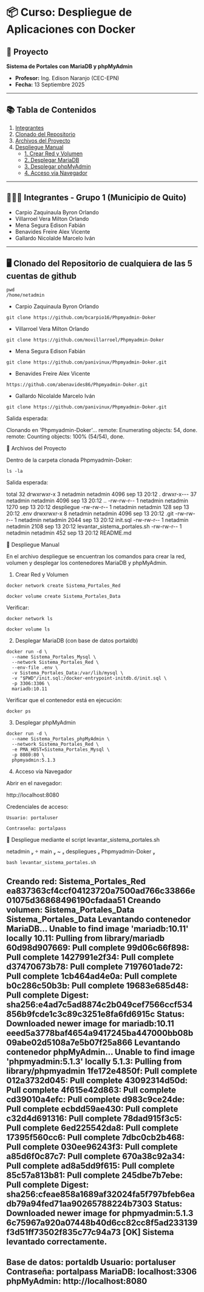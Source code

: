 # 📦 Curso: Despliegue de Aplicaciones con Docker

## 📑 Proyecto
**Sistema de Portales con MariaDB y phpMyAdmin**

- **Profesor:** Ing. Edison Naranjo (CEC-EPN)  
- **Fecha:** 13 Septiembre 2025  

---

## 📚 Tabla de Contenidos
1. [Integrantes](#-integrantes---grupo-1-municipio-de-quito)  
2. [Clonado del Repositorio](#️-clonado-del-repositorio)  
3. [Archivos del Proyecto](#-archivos-del-proyecto)  
4. [Despliegue Manual](#-despliegue-manual)  
   - [1. Crear Red y Volumen](#1-crear-red-y-volumen)  
   - [2. Desplegar MariaDB](#2-desplegar-mariadb-con-base-de-datos-portaldb)  
   - [3. Desplegar phpMyAdmin](#3-desplegar-phpmyadmin)  
   - [4. Acceso vía Navegador](#4-acceso-vía-navegador)  

---

## 👨‍👩‍👦 Integrantes - Grupo 1 (Municipio de Quito)

- Carpio Zaquinaula Byron Orlando  
- Villarroel Vera Milton Orlando  
- Mena Segura Edison Fabián  
- Benavides Freire Alex Vicente  
- Gallardo Nicolalde Marcelo Iván  

---

## 🖥️ Clonado del Repositorio de cualquiera de las 5 cuentas de github

```
pwd
/home/netadmin
```

- Carpio Zaquinaula Byron Orlando
```  
git clone https://github.com/bcarpio16/Phpmyadmin-Doker
```
- Villarroel Vera Milton Orlando
```
git clone https://github.com/movillarroel/Phpmyadmin-Doker
```
- Mena Segura Edison Fabián
```
git clone https://github.com/panivinux/Phpmyadmin-Doker.git
```
- Benavides Freire Alex Vicente
```
https://github.com/abenavides86/Phpmyadmin-Doker.git
```
- Gallardo Nicolalde Marcelo Iván  
```
git clone https://github.com/panivinux/Phpmyadmin-Doker.git
```

Salida esperada:

Clonando en 'Phpmyadmin-Doker'...
remote: Enumerating objects: 54, done.
remote: Counting objects: 100% (54/54), done.

📂 Archivos del Proyecto

Dentro de la carpeta clonada Phpmyadmin-Doker:

```
ls -la
```

Salida esperada:

total 32
drwxrwxr-x  3 netadmin netadmin 4096 sep 13 20:12 .
drwxr-x--- 37 netadmin netadmin 4096 sep 13 20:12 ..
-rw-rw-r--  1 netadmin netadmin 1270 sep 13 20:12 despliegue
-rw-rw-r--  1 netadmin netadmin  128 sep 13 20:12 .env
drwxrwxr-x  8 netadmin netadmin 4096 sep 13 20:12 .git
-rw-rw-r--  1 netadmin netadmin 2044 sep 13 20:12 init.sql
-rw-rw-r--  1 netadmin netadmin 2108 sep 13 20:12 levantar_sistema_portales.sh
-rw-rw-r--  1 netadmin netadmin  452 sep 13 20:12 README.md

🚀 Despliegue Manual

En el archivo despliegue se encuentran los comandos para crear la red, volumen y desplegar los contenedores MariaDB y phpMyAdmin.
1. Crear Red y Volumen
```
docker network create Sistema_Portales_Red
```
```
docker volume create Sistema_Portales_Data
```
Verificar:
```
docker network ls
```
```
docker volume ls
```
2. Desplegar MariaDB (con base de datos portaldb)
```
docker run -d \
  --name Sistema_Portales_Mysql \
  --network Sistema_Portales_Red \
  --env-file .env \
  -v Sistema_Portales_Data:/var/lib/mysql \
  -v "$PWD"/init.sql:/docker-entrypoint-initdb.d/init.sql \
  -p 3306:3306 \
  mariadb:10.11
```
Verificar que el contenedor está en ejecución:
```
docker ps
```
3. Desplegar phpMyAdmin
```
docker run -d \
  --name Sistema_Portales_phpMyAdmin \
  --network Sistema_Portales_Red \
  -e PMA_HOST=Sistema_Portales_Mysql \
  -p 8080:80 \
  phpmyadmin:5.1.3
```
4. Acceso vía Navegador

Abrir en el navegador:

http://localhost:8080

Credenciales de acceso:

    Usuario: portaluser

    Contraseña: portalpass

🚀 Despliegue mediante el script levantar_sistema_portales.sh

netadmin   main  ~  despliegues  Phpmyadmin-Doker 
```
bash levantar_sistema_portales.sh 
```
Creando red: Sistema_Portales_Red
ea837363cf4ccf04123720a7500ad766c33866e01075d36868496190cfadaa51
Creando volumen: Sistema_Portales_Data
Sistema_Portales_Data
Levantando contenedor MariaDB...
Unable to find image 'mariadb:10.11' locally
10.11: Pulling from library/mariadb
60d98d907669: Pull complete 
99d06c66f898: Pull complete 
1427991e2f34: Pull complete 
d37470673b78: Pull complete 
7197601ade72: Pull complete 
1cb464ad4e0a: Pull complete 
b0c286c50b3b: Pull complete 
19683e685d48: Pull complete 
Digest: sha256:e4ad7c5ad8874c2b049cef7566ccf534856b9fcde1c3c89c3251e8fa6fd6915c
Status: Downloaded newer image for mariadb:10.11
eeed5a3778baf4654a9417245ba447000bb08b09abe02d5108a7e5b07f25a866
Levantando contenedor phpMyAdmin...
Unable to find image 'phpmyadmin:5.1.3' locally
5.1.3: Pulling from library/phpmyadmin
1fe172e4850f: Pull complete 
012a3732d045: Pull complete 
43092314d50d: Pull complete 
4f615e42d863: Pull complete 
cd39010a4efc: Pull complete 
d983c9ce24de: Pull complete 
ecbdd59ae430: Pull complete 
c32d4d691316: Pull complete 
78dad915f3c5: Pull complete 
6ed225542da8: Pull complete 
17395f560cc6: Pull complete 
7dbc0cb2b468: Pull complete 
030ee96243f3: Pull complete 
a85d6f0c87c7: Pull complete 
670a38c92a34: Pull complete 
ad8a5dd9f615: Pull complete 
85c57a813b81: Pull complete 
245dbe7b7ebe: Pull complete 
Digest: sha256:cfeae858a1689af32024fa5f797bfeb6eadb79a94fed71aa90265788224b7303
Status: Downloaded newer image for phpmyadmin:5.1.3
6c75967a920a07448b40d6cc82cc8f5ad233139f3d51ff73502f835c77c94a73
[OK] Sistema levantado correctamente.
----------------------------------------
Base de datos: portaldb
Usuario: portaluser
Contraseña: portalpass
MariaDB: localhost:3306
phpMyAdmin: http://localhost:8080
----------------------------------------



